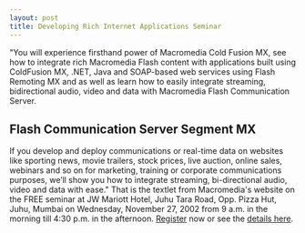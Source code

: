 ```yaml
---
layout: post
title: Developing Rich Internet Applications Seminar
---
```


"You will experience firsthand power of Macromedia Cold Fusion MX, see how to integrate rich Macromedia Flash content with applications built using ColdFusion MX, .NET, Java and SOAP-based web services using Flash Remoting MX and as well as learn how to easily integrate streaming, bidirectional audio, video and data with Macromedia Flash Communication Server.

## Flash Communication Server Segment MX

If you develop and deploy communications or real-time data on websites like sporting news, movie trailers, stock prices, live auction, online sales, webinars and so on for marketing, training or corporate communications purposes, we&rsquo;ll show you how to integrate streaming, bi-directional audio, video and data with ease."
That is the textlet from Macromedia's website on the FREE seminar at JW Mariott Hotel, Juhu Tara Road, Opp. Pizza Hut, Juhu, Mumbai on Wednesday, November 27, 2002 from 9 a.m. in the morning till 4:30 p.m. in the afternoon. <a href="http://www.macromedia.com/ap/events/ria_india/register.html" target="_blank">Register</a> now or see the <a href="http://www.macromedia.com/ap/events/ria_india/" target="_blank">details here</a>.